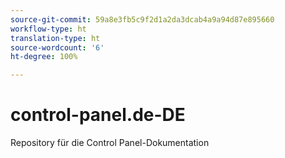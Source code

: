 ```yaml
---
source-git-commit: 59a8e3fb5c9f2d1a2da3dcab4a9a94d87e895660
workflow-type: ht
translation-type: ht
source-wordcount: '6'
ht-degree: 100%

---
```

# control-panel.de-DE

Repository für die Control Panel-Dokumentation

